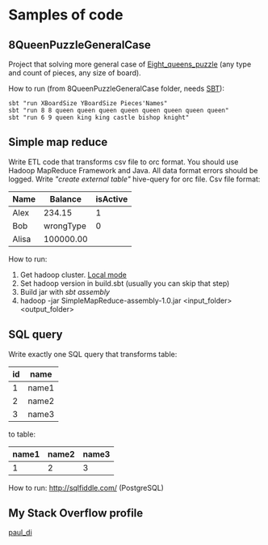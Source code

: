 # Samples of code
## 8QueenPuzzleGeneralCase
Project that solving more general case of [Eight_queens_puzzle](https://en.wikipedia.org/wiki/Eight_queens_puzzle) 
(any type and count of pieces, any size of board). 

How to run (from 8QueenPuzzleGeneralCase folder, needs [SBT](http://www.scala-sbt.org/)):
```
sbt "run XBoardSize YBoardSize Pieces'Names"
sbt "run 8 8 queen queen queen queen queen queen queen queen"
sbt "run 6 9 queen king king castle bishop knight"
```

## Simple map reduce
Write ETL code that transforms csv file to orc format. You should use Hadoop MapReduce Framework and Java. 
All data format errors should be logged. Write *"create external table"* hive-query for orc file.
Csv file format:

|    Name     |   Balance   |   isActive   | 
| ----------- | ----------- | ------------ |
| Alex        | 234.15      | 1            |
| Bob         | wrongType   | 0            |
| Alisa       | 100000.00   |              |

How to run:
  1. Get hadoop cluster. [Local mode](http://hadoop.apache.org/docs/r2.7.2/hadoop-project-dist/hadoop-common/SingleCluster.html#Hadoop:_Setting_up_a_Single_Node_Cluster.)
  2. Set hadoop version in build.sbt (usually you can skip that step)
  3. Build jar with *sbt assembly*
  4. hadoop -jar SimpleMapReduce-assembly-1.0.jar <input_folder> <output_folder>

## SQL query
Write exactly one SQL query that transforms table:

|  id  |  name |
| ---- | ----- |
| 1    | name1 |
| 2    | name2 |
| 3    | name3 |

to table:

| name1 | name2 | name3 |
| ----- | ----- | ----- |
| 1     | 2     | 3     |

How to run: http://sqlfiddle.com/ (PostgreSQL)

## My Stack Overflow profile
[paul_di](http://stackoverflow.com/users/2737635/paul-di)
